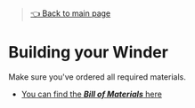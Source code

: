 > [👈 Back to main page](../README.md)

# Building your Winder

Make sure you've ordered all required materials. 
- [You can find the ***Bill of Materials*** here](./bom-requirements.md)
